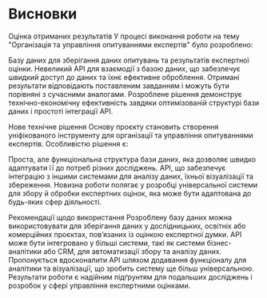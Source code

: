 # Висновки

Оцінка отриманих результатів
У процесі виконання роботи на тему "Організація та управління опитуваннями експертів" було розроблено:

Базу даних для зберігання даних опитувань та результатів експертної оцінки.
Невеликий API для взаємодії з базою даних, що забезпечує швидкий доступ до даних та їхнє ефективне оброблення.
Отримані результати відповідають поставленим завданням і можуть бути порівняні з сучасними аналогами. Розроблене рішення демонструє технічно-економічну ефективність завдяки оптимізованій структурі бази даних і простоті інтеграції API.

Нове технічне рішення
Основу проєкту становить створення уніфікованого інструменту для організації та управління опитуваннями експертів. Особливістю рішення є:

Проста, але функціональна структура бази даних, яка дозволяє швидко адаптувати її до потреб різних досліджень.
API, що забезпечує інтеграцію з іншими системами для аналізу даних, їхньої візуалізації та збереження.
Новизна роботи полягає у розробці універсальної системи для збору й обробки експертних оцінок, яка може бути адаптована до будь-яких сфер діяльності.

Рекомендації щодо використання
Розроблену базу даних можна використовувати для зберігання даних у дослідницьких, освітніх або комерційних проєктах, пов’язаних із оцінкою експертної думки.
API може бути інтегровано у більші системи, такі як системи бізнес-аналітики або CRM, для автоматизації збору та аналізу даних.
Пропонується вдосконалити API шляхом додавання функціоналу для аналітики та візуалізації, що зробить систему ще більш універсальною.
Результати роботи є надійним підґрунтям для подальших досліджень і розробок у сфері управління експертними оцінками.
